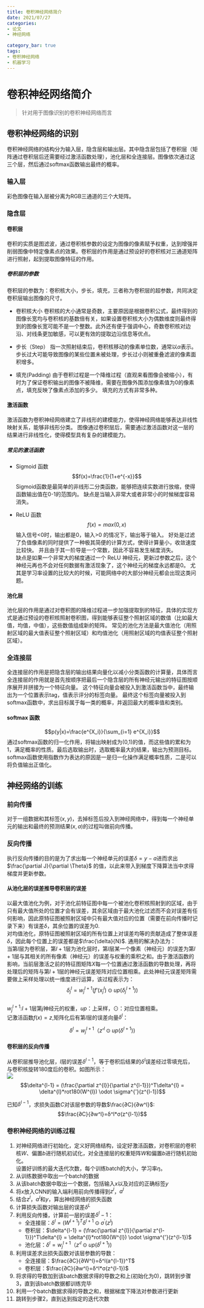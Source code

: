 ```yaml
---
title: 卷积神经网络简介
date: 2021/07/27
categories: 
- 论文
- 神经网络

category_bar: true
tags:
- 卷积神经网络
- 机器学习
---
```


# 卷积神经网络简介
> 针对用于图像识别的卷积神经网络而言  

## 卷积神经网络的识别
卷积神经网络的结构分为输入层，隐含层和输出层。其中隐含层包括了卷积层（矩阵通过卷积层后还需要经过激活函数处理），池化层和全连接层。图像依次通过这三个层，然后通过softmax函数输出最终的概率。  

### 输入层
彩色图像在输入层被分离为RGB三通道的三个大矩阵。  

### 隐含层
#### 卷积层
卷积的实质是图滤波，通过卷积核参数的设定为图像的像素赋予权重，达到增强并削弱图像中特定像素点的效果。卷积层的作用是通过预设好的卷积核对三通道矩阵进行照射，起到提取图像特征的作用。  

##### 卷积层的参数
卷积层的参数为：卷积核大小，步长，填充，三者称为卷积层的超参数，共同决定卷积层输出图像的尺寸。  
- 卷积核大小
卷积核的大小通常是奇数，主要原因是根据卷积公式，最终得到的图像长宽均与卷积核的基数倍有关，如果设置卷积核大小为偶数维度则最终得到的图像长宽可能不是一个整数。此外还有便于强调中心，奇数卷积核对边沿、对线条更加敏感，可以更有效的提取边沿信息等优点。  

- 步长（Step）
指一次照射结束后，卷积核移动的像素单位数，通常以$\alpha$表示。  步长过大可能导致图像的某些位置未被处理，步长过小则被重叠滤波的像素面积增多。  

- 填充(Padding)
由于卷积过程是一个降维过程（直观来看图像会被缩小），有时为了保证卷积输出的图像不被降维，需要在图像外围添加像素值为0的像素点，填充反映了像素点添加的多少。 填充的方式有非常多种。  

#### 激活函数
激活函数为卷积神经网络建立了非线形的建模能力，使得神经网络能够表达非线性映射关系，能够非线形分类。 图像通过卷积层后，需要通过激活函数对这一层的结果进行非线性化，使得模型具有复杂的建模能力。   

##### 常见的激活函数
- Sigmoid 函数
$$f(x)=\frac{1}{1+e^{-x}}$$
Sigmoid函数是最简单的非线形二分类函数，能够把连续实数进行放缩，使得函数输出值在0-1的范围内。  缺点是当输入非常大或者非常小的时候梯度容易消失。  

- ReLU 函数
$$f(x)=max(0,x)$$
输入信号<0时，输出都是0，输入>0 的情况下，输出等于输入。 好处是过滤了负值像素的同时提供了一种极其简便的计算方式，使得计算量小，收敛速度比较快。 并且由于其一阶导是一个常数，因此不容易发生梯度消失。  
缺点是如果一个非常大的梯度通过一个 ReLU 神经元，更新过参数之后，这个神经元再也不会对任何数据有激活现象了，这个神经元的梯度永远都是0。 尤其是学习率设置的比较大的时候，可能网络中的大部分神经元都会出现这类问题。  

#### 池化层
池化层的作用是通过对卷积图的降维过程进一步加强提取到的特征，具体的实现方式是通过预设的卷积核照射卷积图，得到能够表征整个照射区域的数值（比如最大值，均值，中值），这些数值组成新的矩阵。  常见的池化方法是最大值池化（用照射区域的最大值表征整个照射区域）和均值池化（用照射区域的均值表征整个照射区域）。   

### 全连接层
全连接层的作用是把隐含层的输出结果向量化以减小分类函数的计算量，具体而言全连接层的作用就是首先按顺序把最后一个隐含层的所有神经元输出的特征图按顺序展开并拼接为一个特征向量。 这个特征向量会被投入到激活函数当中，最终输出为一个位置表示tag，值表示评分的标签向量。  最终这个标签向量被投入到softmax函数中，求出目标属于每一类的概率，并返回最大的概率值和类别。  

#### softmax 函数
$$p(y|x)=\frac{e^{X_i}}{\sum_{i=1} e^{X_i}}$$
通过softmax函数的归一化作用，将输出映射成为(0,1)的值，而这些值的累和为1，满足概率的性质。最后选取输出时，选取概率最大的结果，输出为预测目标。softmax函数使用指数作为表达的原因是一是归一化操作满足概率性质，二是可以将负值输出正值化。    

## 神经网络的训练
### 前向传播
对于一组数据和其标签$(x,y)$，去掉标签后投入到神经网络中，得到每一个神经单元的输出和最终的预测结果$(x,a)$的过程叫做前向传播。   

### 反向传播
执行反向传播的目的是为了求出每一个神经单元的误差$\delta=y-a$进而求出$\frac{\partial J}{\partial \Theta}$ 的值，以此来带入到梯度下降算法当中求得梯度并更新参数。  

#### 从池化层的误差推导卷积层的误差
以最大值池化为例，对于池化前特征图中每一个被池化卷积核照射到的区域，由于只有最大值所处的位置才会有误差，其余区域由于最大池化过滤而不会对误差有任何影响，因此原特征图被照射区域中只有最大值对应的位置（需要在前向传播时记录下来）有误差$\delta$，其余位置的误差为0.  
对均值池化，原特征图被照射区域的所有位置上对误差均等的贡献造成了整体误差$\delta$，因此每个位置上的误差都是$\frac{\delta}{N}$.
通用的解决办法为：  
当第$l$层为卷积层，第$l+1$层为池化层时，第$l$层某一个像素（神经元）的误差为第$l+1$层与其相关的所有像素（神经元）的误差与权重的乘积之和。由于激活函数的影响，当前层激活之前的特征图矩阵$X$每一个位置通过激活函数的导数处理，再将处理后的矩阵与第$l+1$层的神经元误差矩阵对应位置相乘。此处神经元误差矩阵需要做上采样处理以统一维度进行运算，该过程表示为：  
$$\delta_j^l=w_j^{l+1}(f’(x_j^l) \odot up(\delta_j^{l+1}))$$  
$w_j^{l+1}$:$l+1$层第$j$神经元的权重，$up$：上采样，$\odot$：对应位置相乘。  
记激活函数$f(x)=z$,矩阵化后有第$l$层的误差向量$\delta^l$：  

$$\delta^l=w_j^{l+1}（ z’^{l} \odot up(\delta^{l+1}))$$  

#### 卷积层的反向传播
从卷积层推导池化层，$l$层的误差$δ^{l-1}$，等于卷积后结果的$δ^{l}$误差经过零填充后，与卷积核旋转180度后的卷积。如图所示：  
![](https://grzegorzgwardys.files.wordpress.com/2016/01/screenshot-from-2016-04-17-212043.png)
$$\delta^{l-1} =  (\frac{\partial z^{l}}{\partial z^{l-1}})^T\delta^{l} = \delta^{l}*rot180(W^{l}) \odot  \sigma^{'}(z^{l-1})$$

已知$δ^{l-1}$，求损失函数$C$对该层参数的导数$\frac{∂C}{∂w^l}$:  
$$\frac{∂C}{∂w^l}=δ^l*σ(z^{l-1})$$  

### 卷积神经网络的训练过程
1. 对神经网络进行初始化，定义好网络结构，设定好激活函数，对卷积层的卷积核$W$、偏置$b$进行随机初试化，对全连接层的权重矩阵$W$和偏置$b$进行随机初始化。  
设置好训练的最大迭代次数，每个训练batch的大小，学习率$η$。  
2. 从训练数据中取出一个batch的数据
3. 从该batch数据中取出一个数据，包括输入$x$以及对应的正确标签$y$
4. 将$x$放入CNN的输入端利用前向传播得到$z^l$，$a^l$
5. 结合$z^l$，$a^l$和$y$，算出神经网络的损失函数
6. 计算损失函数对输出层的误差$δ^L$
7. 利用反向传播，计算前一层的误差$δ^l-1$：
   - 全连接层：$δ^l=(W^{l+1})^Tδ^{l+1}⊙ \sigma^{'}(z^{l})$
   - 卷积层：$\delta^{l-1} =  (\frac{\partial z^{l}}{\partial z^{l-1}})^T\delta^{l} = \delta^{l}*rot180(W^{l}) \odot  \sigma^{'}(z^{l-1})$  
   - 池化层：$\delta^l=w_j^{l+1}（ z’^{l} \odot up(\delta^{l+1}))$  
8. 利用误差求出损失函数对该层参数的导数：  
   - 全连接层：$\frac{∂C}{∂W^l}=δ^l(a^{l-1})^T$  
   - 卷积层：$\frac{∂C}{∂w^l}=δ^l*σ(z^{l-1})$
9. 将求得的导数加到该batch数据求得的导数之和上(初始化为0)，跳转到步骤3，直到该batch数据都训练完毕
10. 利用一个batch数据求得的导数之和，根据梯度下降法对参数进行更新
11. 跳转到步骤2，直到达到指定的迭代次数